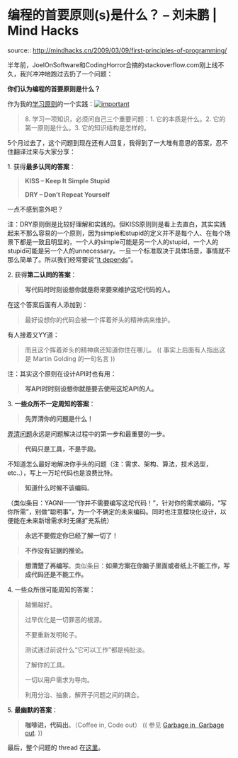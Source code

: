 # 编程的首要原则(s)是什么？ – 刘未鹏 | Mind Hacks

source:: http://mindhacks.cn/2009/03/09/first-principles-of-programming/

半年前，JoelOnSoftware和CodingHorror合搞的stackoverflow.com刚上线不久，我兴冲冲地跑过去扔了一个问题：

**你们认为编程的首要原则是什么？**

作为我的[学习原则](http://mindhacks.cn/2008/07/08/learning-habits-part1/)的一个实践：[![important](http://mindhacks.cn/wp-content/uploads/2009/03/important-thumb.png "important")](http://mindhacks.cn/wp-content/uploads/2009/03/important.png)

> 8\. 学习一项知识，必须问自己三个重要问题：1. 它的本质是什么。2. 它的第一原则是什么。3. 它的知识结构是怎样的。

5个月过去了，这个问题到现在还有人回复，我得到了一大堆有意思的答案，忍不住翻译过来与大家分享：

1\. 获得**最多认同的答案**：

> **KISS – Keep It Simple Stupid**
> 
> **DRY – Don’t Repeat Yourself**

一点不感到意外吧？

注：DRY原则倒是比较好理解和实践的。但KISS原则则是看上去直白，其实实践起来不那么容易的一个原则，因为simple和stupid的定义并不是每个人、在每个场景下都是一致且明显的，一个人的simple可能是另一个人的stupid，一个人的stupid可能是另一个人的unnecessary。一旦一个标准取决于具体场景，事情就不那么简单了。所以我们经常要说“[It depends](http://c2.com/cgi/wiki?ItDepends)”。

2\. 获得**第二认同的答案**：

> **写代码时时刻设想你就是将来要来维护这坨代码的人。**

在这个答案后面有人添加到：

> 最好设想你的代码会被一个挥着斧头的精神病来维护。

有人接着又YY道：

> 而且这个挥着斧头的精神病还知道你住在哪儿。 (( 事实上后面有人指出这是 Martin Golding 的一句名言 ))

注：其实这个原则在设计API时也有用：

> **写API时时刻设想你就是要去使用这坨API的人。**

3\. **一些众所不一定周知的答案**：

> **先弄清你的问题是什么！**

[弄清问题](http://www.douban.com/subject/1135754/)永远是问题解决过程中的第一步和最重要的一步。

> **代码只是工具，不是手段。**

不知道怎么最好地解决你手头的问题（注：需求、架构、算法，技术选型，etc..），写上一万坨代码也是浪费比特。

> **知道什么时候不该编码**。

（类似条目：YAGNI——“你并不需要编写这坨代码！”，针对你的需求编码，“写你所需”，别做“聪明事”，为一个不确定的未来编码。同时也注意模块化设计，以便能在未来新增需求时无痛扩充系统）

> **永远不要假定你已经了解一切了！**

> **不作没有证据的推论。**

> **想清楚了再编写**。类似条目：**如果方案在你脑子里面或者纸上不能工作，写成代码还是不能工作。**

4\. 一些众所很可能周知的答案：

> 越懒越好。
> 
> 过早优化是一切罪恶的根源。
> 
> 不要重新发明轮子。
> 
> 测试通过前说什么“它可以工作”都是纯扯淡。
> 
> 了解你的工具。
> 
> 一切以用户需求为导向。
> 
> 利用分治、抽象，解开子问题之间的耦合。

5\. **最幽默的答案**：

> **咖啡进，代码出**。（Coffee in, Code out） (( 参见 [Garbage in, Garbage out](http://en.wikipedia.org/wiki/Garbage_in,_garbage_out). ))

最后，整个问题的 thread 在[这里](http://stackoverflow.com/questions/159176)。
